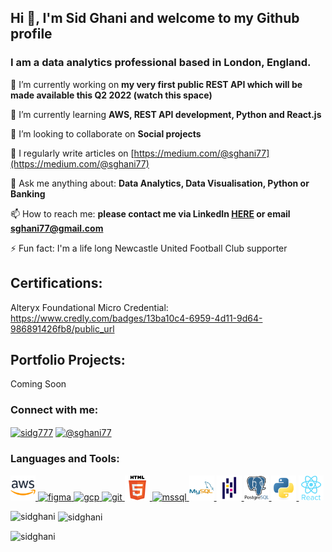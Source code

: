 <h2>Hi 👋, I'm Sid Ghani and welcome to my Github profile</h2>
<h3>I am a data analytics professional based in London, England.</h3>

🔭 I’m currently working on **my very first public REST API which will be made available this Q2 2022 (watch this space)**

🌱 I’m currently learning **AWS, REST API development, Python and React.js**

👯 I’m looking to collaborate on **Social projects**

📝 I regularly write articles on [https://medium.com/@sghani77](https://medium.com/@sghani77)

💬 Ask me anything about: **Data Analytics, Data Visualisation, Python or Banking**

📫 How to reach me: **please contact me via LinkedIn [HERE](https://www.linkedin.com/in/sidg777/) or email sghani77@gmail.com**

⚡ Fun fact: I'm a life long Newcastle United Football Club supporter

<h2>Certifications:</h2>

  Alteryx Foundational Micro Credential: https://www.credly.com/badges/13ba10c4-6959-4d11-9d64-986891426fb8/public_url

<h2>Portfolio Projects:</h2>

Coming Soon

<h3 align="left">Connect with me:</h3>
<p align="left">
<a href="https://linkedin.com/in/sidg777" target="blank"><img align="center" src="https://raw.githubusercontent.com/rahuldkjain/github-profile-readme-generator/master/src/images/icons/Social/linked-in-alt.svg" alt="sidg777" height="30" width="40" /></a>
<a href="https://medium.com/@sghani77" target="blank"><img align="center" src="https://raw.githubusercontent.com/rahuldkjain/github-profile-readme-generator/master/src/images/icons/Social/medium.svg" alt="@sghani77" height="30" width="40" /></a>
</p>

<h3 align="left">Languages and Tools:</h3>
<p align="left"> <a href="https://aws.amazon.com" target="_blank" rel="noreferrer"> <img src="https://raw.githubusercontent.com/devicons/devicon/master/icons/amazonwebservices/amazonwebservices-original-wordmark.svg" alt="aws" width="40" height="40"/> </a> <a href="https://www.figma.com/" target="_blank" rel="noreferrer"> <img src="https://www.vectorlogo.zone/logos/figma/figma-icon.svg" alt="figma" width="40" height="40"/> </a> <a href="https://cloud.google.com" target="_blank" rel="noreferrer"> <img src="https://www.vectorlogo.zone/logos/google_cloud/google_cloud-icon.svg" alt="gcp" width="40" height="40"/> </a> <a href="https://git-scm.com/" target="_blank" rel="noreferrer"> <img src="https://www.vectorlogo.zone/logos/git-scm/git-scm-icon.svg" alt="git" width="40" height="40"/> </a> <a href="https://www.w3.org/html/" target="_blank" rel="noreferrer"> <img src="https://raw.githubusercontent.com/devicons/devicon/master/icons/html5/html5-original-wordmark.svg" alt="html5" width="40" height="40"/> </a> <a href="https://www.microsoft.com/en-us/sql-server" target="_blank" rel="noreferrer"> <img src="https://www.svgrepo.com/show/303229/microsoft-sql-server-logo.svg" alt="mssql" width="40" height="40"/> </a> <a href="https://www.mysql.com/" target="_blank" rel="noreferrer"> <img src="https://raw.githubusercontent.com/devicons/devicon/master/icons/mysql/mysql-original-wordmark.svg" alt="mysql" width="40" height="40"/> </a> <a href="https://pandas.pydata.org/" target="_blank" rel="noreferrer"> <img src="https://raw.githubusercontent.com/devicons/devicon/2ae2a900d2f041da66e950e4d48052658d850630/icons/pandas/pandas-original.svg" alt="pandas" width="40" height="40"/> </a> <a href="https://www.postgresql.org" target="_blank" rel="noreferrer"> <img src="https://raw.githubusercontent.com/devicons/devicon/master/icons/postgresql/postgresql-original-wordmark.svg" alt="postgresql" width="40" height="40"/> </a> <a href="https://www.python.org" target="_blank" rel="noreferrer"> <img src="https://raw.githubusercontent.com/devicons/devicon/master/icons/python/python-original.svg" alt="python" width="40" height="40"/> </a> <a href="https://reactjs.org/" target="_blank" rel="noreferrer"> <img src="https://raw.githubusercontent.com/devicons/devicon/master/icons/react/react-original-wordmark.svg" alt="react" width="40" height="40"/> </a> </p>

<p><img align="left" src="https://github-readme-stats.vercel.app/api/top-langs?username=sidghani&show_icons=true&locale=en&layout=compact" alt="sidghani" /></p>

<p>&nbsp;<img align="center" src="https://github-readme-stats.vercel.app/api?username=sidghani&show_icons=true&locale=en" alt="sidghani" /></p>

<p align="left"> <img src="https://komarev.com/ghpvc/?username=sidghani&label=Profile%20views&color=0e75b6&style=flat" alt="sidghani" /> </p>
